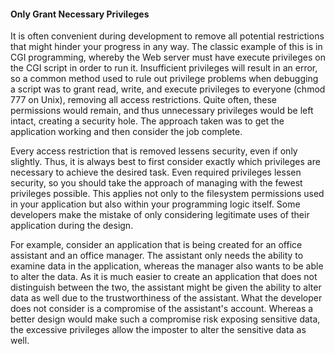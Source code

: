 #### Only Grant Necessary Privileges

It is often convenient during development to remove all potential restrictions that might hinder your progress in any way. The classic example of this is in CGI programming, whereby the Web server must have execute privileges on the CGI script in order to run it. Insufficient privileges will result in an error, so a common method used to rule out privilege problems when debugging a script was to grant read, write, and execute privileges to everyone (chmod 777 on Unix), removing all access restrictions. Quite often, these permissions would remain, and thus unnecessary privileges would be left intact, creating a security hole. The approach taken was to get the application working and then consider the job complete.

Every access restriction that is removed lessens security, even if only slightly. Thus, it is always best to first consider exactly which privileges are necessary to achieve the desired task. Even required privileges lessen security, so you should take the approach of managing with the fewest privileges possible. This applies not only to the filesystem permissions used in your application but also within your programming logic itself. Some developers make the mistake of only considering legitimate uses of their application during the design.

For example, consider an application that is being created for an office assistant and an office manager. The assistant only needs the ability to examine data in the application, whereas the manager also wants to be able to alter the data. As it is much easier to create an application that does not distinguish between the two, the assistant might be given the ability to alter data as well due to the trustworthiness of the assistant. What the developer does not consider is a compromise of the assistant's account. Whereas a better design would make such a compromise risk exposing sensitive data, the excessive privileges allow the imposter to alter the sensitive data as well.